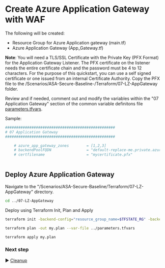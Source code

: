 # Create Azure Application Gateway with WAF

The following will be created:
* Resource Group for Azure Application gateway (main.tf)
* Azure Application Gateway (App_Gateway.tf)

**Note**: You will need a TLS/SSL Certificate with the Private Key (PFX Format) for the Application Gateway Listener. The PFX certificate on the listener needs the entire certificate chain and the password must be 4 to 12 characters. For the purpose of this quickstart, you can use a self signed certificate or one issued from an internal Certificate Authority. Copy the PFX file to the /Scenarios/ASA-Secure-Baseline-/Terraform/07-LZ-AppGateway folder. 

Review and if needed, comment out and modify the variables within the "07 Application Gateway" section of the common variable definitons file [parameters.tfvars](./parameters.tfvars). 

Sample:

```bash
##################################################
# 07 Application Gateway
##################################################

    # azure_app_gateway_zones        = [1,2,3]
    # backendPoolFQDN                = "default-replace-me.private.azuremicroservices.io"
    # certfilename                   = "mycertificate.pfx"
    
```

## Deploy Azure Application Gateway

Navigate to the "/Scenarios/ASA-Secure-Baseline/Terraform/07-LZ-AppGateway" directory. 

```bash
cd ../07-LZ-AppGateway
```

Deploy using Terraform Init, Plan and Apply

```bash
terraform init -backend-config="resource_group_name=$TFSTATE_RG" -backend-config="storage_account_name=$STORAGEACCOUNTNAME" -backend-config="container_name=$CONTAINERNAME"
```

```bash
terraform plan -out my.plan --var-file ../parameters.tfvars
```

```bash
terraform apply my.plan
```

### Next step

:arrow_forward: [Cleanup](./08-cleanup.md)